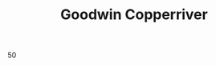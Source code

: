 ---
title: Goodwin Copperriver
Layout: role

introduction: You are the director for the Stonewood Pest and Sanitation Department. You have information on the rats and their known traits and behaviors. You take your job very seriously, and believe you are a very important stop gap to mass illness and death. The bounty was your idea.

motivation: To rid the city of rats and to see to the completion of several tasks to do so. To recruit adventurers into completing tasks and participating in the bounty.

body: 50

costuming: Stonewood Official clothing 

props: 
  - Rat Posters to hand out
---